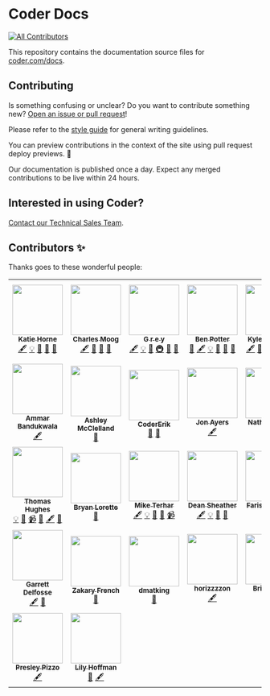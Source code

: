 <!-- markdownlint-disable MD041 -->

# Coder Docs

<!-- ALL-CONTRIBUTORS-BADGE:START - Do not remove or modify this section -->
[![All Contributors](https://img.shields.io/badge/all_contributors-30-orange.svg?style=flat-square)](#contributors-)
<!-- ALL-CONTRIBUTORS-BADGE:END -->

This repository contains the documentation source files for
[coder.com/docs](https://coder.com/docs).

## Contributing

Is something confusing or unclear? Do you want to contribute something new?
[Open an issue or pull request](https://github.com/cdr/docs/issues/new)!

Please refer to the [style guide](https://github.com/cdr/styleguide) for general
writing guidelines.

You can preview contributions in the context of the site using pull request
deploy previews. :rocket:

Our documentation is published once a day. Expect any merged contributions to be
live within 24 hours.

## Interested in using Coder?

[Contact our Technical Sales Team](https://coder.com/contact).

## Contributors ✨

Thanks goes to these wonderful people:

<!-- ALL-CONTRIBUTORS-LIST:START - Do not remove or modify this section -->
<!-- prettier-ignore-start -->
<!-- markdownlint-disable -->
<table>
  <tr>
    <td align="center"><a href="https://github.com/khorne3"><img src="https://avatars.githubusercontent.com/u/16521651?v=4?s=100" width="100px;" alt=""/><br /><sub><b>Katie Horne</b></sub></a><br /><a href="#content-khorne3" title="Content">🖋</a> <a href="#example-khorne3" title="Examples">💡</a> <a href="#ideas-khorne3" title="Ideas, Planning, & Feedback">🤔</a> <a href="#maintenance-khorne3" title="Maintenance">🚧</a> <a href="https://github.com/cdr/docs/pulls?q=is%3Apr+reviewed-by%3Akhorne3" title="Reviewed Pull Requests">👀</a></td>
    <td align="center"><a href="https://cmoog.io/"><img src="https://avatars.githubusercontent.com/u/7585078?v=4?s=100" width="100px;" alt=""/><br /><sub><b>Charles Moog</b></sub></a><br /><a href="#content-cmoog" title="Content">🖋</a> <a href="#ideas-cmoog" title="Ideas, Planning, & Feedback">🤔</a> <a href="#maintenance-cmoog" title="Maintenance">🚧</a> <a href="https://github.com/cdr/docs/pulls?q=is%3Apr+reviewed-by%3Acmoog" title="Reviewed Pull Requests">👀</a></td>
    <td align="center"><a href="https://vapurrmaid.ca/"><img src="https://avatars.githubusercontent.com/u/11184711?v=4?s=100" width="100px;" alt=""/><br /><sub><b>G r e y</b></sub></a><br /><a href="#content-vapurrmaid" title="Content">🖋</a> <a href="#example-vapurrmaid" title="Examples">💡</a> <a href="#ideas-vapurrmaid" title="Ideas, Planning, & Feedback">🤔</a> <a href="#infra-vapurrmaid" title="Infrastructure (Hosting, Build-Tools, etc)">🚇</a> <a href="#maintenance-vapurrmaid" title="Maintenance">🚧</a> <a href="https://github.com/cdr/docs/pulls?q=is%3Apr+reviewed-by%3Avapurrmaid" title="Reviewed Pull Requests">👀</a></td>
    <td align="center"><a href="https://bpmct.net/"><img src="https://avatars.githubusercontent.com/u/22407953?v=4?s=100" width="100px;" alt=""/><br /><sub><b>Ben Potter</b></sub></a><br /><a href="#blog-bpmct" title="Blogposts">📝</a> <a href="#content-bpmct" title="Content">🖋</a> <a href="#example-bpmct" title="Examples">💡</a> <a href="#ideas-bpmct" title="Ideas, Planning, & Feedback">🤔</a> <a href="#maintenance-bpmct" title="Maintenance">🚧</a> <a href="https://github.com/cdr/docs/pulls?q=is%3Apr+reviewed-by%3Abpmct" title="Reviewed Pull Requests">👀</a></td>
    <td align="center"><a href="https://carberry.com/"><img src="https://avatars.githubusercontent.com/u/7122116?v=4?s=100" width="100px;" alt=""/><br /><sub><b>Kyle Carberry</b></sub></a><br /><a href="#content-kylecarbs" title="Content">🖋</a> <a href="#design-kylecarbs" title="Design">🎨</a> <a href="#ideas-kylecarbs" title="Ideas, Planning, & Feedback">🤔</a> <a href="#infra-kylecarbs" title="Infrastructure (Hosting, Build-Tools, etc)">🚇</a> <a href="#maintenance-kylecarbs" title="Maintenance">🚧</a> <a href="https://github.com/cdr/docs/pulls?q=is%3Apr+reviewed-by%3Akylecarbs" title="Reviewed Pull Requests">👀</a></td>
    <td align="center"><a href="https://colin.vc/"><img src="https://avatars.githubusercontent.com/u/6332295?v=4?s=100" width="100px;" alt=""/><br /><sub><b>Colin Adler</b></sub></a><br /><a href="#content-coadler" title="Content">🖋</a></td>
    <td align="center"><a href="https://github.com/fioan89"><img src="https://avatars.githubusercontent.com/u/1479167?v=4?s=100" width="100px;" alt=""/><br /><sub><b>Faur Ioan-Aurel</b></sub></a><br /><a href="#content-fioan89" title="Content">🖋</a></td>
  </tr>
  <tr>
    <td align="center"><a href="https://ammar.io/"><img src="https://avatars.githubusercontent.com/u/7416144?v=4?s=100" width="100px;" alt=""/><br /><sub><b>Ammar Bandukwala</b></sub></a><br /><a href="#content-ammario" title="Content">🖋</a></td>
    <td align="center"><a href="https://github.com/ashumz"><img src="https://avatars.githubusercontent.com/u/100216?v=4?s=100" width="100px;" alt=""/><br /><sub><b>Ashley McClelland</b></sub></a><br /><a href="https://github.com/cdr/docs/commits?author=ashumz" title="Documentation">📖</a></td>
    <td align="center"><a href="https://github.com/CoderErik"><img src="https://avatars.githubusercontent.com/u/67160019?v=4?s=100" width="100px;" alt=""/><br /><sub><b>CoderErik</b></sub></a><br /><a href="#blog-CoderErik" title="Blogposts">📝</a> <a href="https://github.com/cdr/docs/issues?q=author%3ACoderErik" title="Bug reports">🐛</a></td>
    <td align="center"><a href="https://github.com/sreya"><img src="https://avatars.githubusercontent.com/u/4856196?v=4?s=100" width="100px;" alt=""/><br /><sub><b>Jon Ayers</b></sub></a><br /><a href="#content-sreya" title="Content">🖋</a></td>
    <td align="center"><a href="https://github.com/nathanpotter"><img src="https://avatars.githubusercontent.com/u/12649493?v=4?s=100" width="100px;" alt=""/><br /><sub><b>Nathan Potter</b></sub></a><br /><a href="#content-nathanpotter" title="Content">🖋</a></td>
    <td align="center"><a href="https://github.com/sestegra"><img src="https://avatars.githubusercontent.com/u/109060?v=4?s=100" width="100px;" alt=""/><br /><sub><b>Stéphane Este-Gracias</b></sub></a><br /><a href="https://github.com/cdr/docs/issues?q=author%3Asestegra" title="Bug reports">🐛</a></td>
    <td align="center"><a href="https://ericpaulsen.io"><img src="https://avatars.githubusercontent.com/u/9683576?v=4?s=100" width="100px;" alt=""/><br /><sub><b>Eric Paulsen</b></sub></a><br /><a href="https://github.com/cdr/docs/issues?q=author%3Aericpaulsen" title="Bug reports">🐛</a> <a href="#content-ericpaulsen" title="Content">🖋</a> <a href="#example-ericpaulsen" title="Examples">💡</a> <a href="#ideas-ericpaulsen" title="Ideas, Planning, & Feedback">🤔</a> <a href="#maintenance-ericpaulsen" title="Maintenance">🚧</a></td>
  </tr>
  <tr>
    <td align="center"><a href="https://iamhughes.com/"><img src="https://avatars.githubusercontent.com/u/2894107?v=4?s=100" width="100px;" alt=""/><br /><sub><b>Thomas Hughes</b></sub></a><br /><a href="#example-IAmHughes" title="Examples">💡</a> <a href="#maintenance-IAmHughes" title="Maintenance">🚧</a> <a href="#video-IAmHughes" title="Videos">📹</a> <a href="https://github.com/cdr/docs/issues?q=author%3AIAmHughes" title="Bug reports">🐛</a> <a href="#content-IAmHughes" title="Content">🖋</a> <a href="#ideas-IAmHughes" title="Ideas, Planning, & Feedback">🤔</a></td>
    <td align="center"><a href="https://www.linkedin.com/in/blorette/"><img src="https://avatars.githubusercontent.com/u/67381492?v=4?s=100" width="100px;" alt=""/><br /><sub><b>Bryan Lorette</b></sub></a><br /><a href="https://github.com/cdr/docs/issues?q=author%3Abalorette" title="Bug reports">🐛</a></td>
    <td align="center"><a href="https://brownfield.dev/"><img src="https://avatars.githubusercontent.com/u/938684?v=4?s=100" width="100px;" alt=""/><br /><sub><b>Mike Terhar</b></sub></a><br /><a href="#content-mterhar" title="Content">🖋</a> <a href="#example-mterhar" title="Examples">💡</a> <a href="#ideas-mterhar" title="Ideas, Planning, & Feedback">🤔</a> <a href="#maintenance-mterhar" title="Maintenance">🚧</a> <a href="#video-mterhar" title="Videos">📹</a></td>
    <td align="center"><a href="https://github.com/deansheather"><img src="https://avatars.githubusercontent.com/u/11241812?v=4?s=100" width="100px;" alt=""/><br /><sub><b>Dean Sheather</b></sub></a><br /><a href="#content-deansheather" title="Content">🖋</a> <a href="#example-deansheather" title="Examples">💡</a> <a href="#maintenance-deansheather" title="Maintenance">🚧</a> <a href="https://github.com/cdr/docs/pulls?q=is%3Apr+reviewed-by%3Adeansheather" title="Reviewed Pull Requests">👀</a></td>
    <td align="center"><a href="https://github.com/fuskovic"><img src="https://avatars.githubusercontent.com/u/34631293?v=4?s=100" width="100px;" alt=""/><br /><sub><b>Faris Huskovic</b></sub></a><br /><a href="#content-fuskovic" title="Content">🖋</a> <a href="#example-fuskovic" title="Examples">💡</a></td>
    <td align="center"><a href="https://github.com/jawnsy"><img src="https://avatars.githubusercontent.com/u/52710?v=4?s=100" width="100px;" alt=""/><br /><sub><b>Jonathan Yu</b></sub></a><br /><a href="#content-jawnsy" title="Content">🖋</a> <a href="#example-jawnsy" title="Examples">💡</a> <a href="#ideas-jawnsy" title="Ideas, Planning, & Feedback">🤔</a> <a href="#infra-jawnsy" title="Infrastructure (Hosting, Build-Tools, etc)">🚇</a> <a href="#maintenance-jawnsy" title="Maintenance">🚧</a> <a href="https://github.com/cdr/docs/pulls?q=is%3Apr+reviewed-by%3Ajawnsy" title="Reviewed Pull Requests">👀</a></td>
    <td align="center"><a href="https://github.com/sloanesturz"><img src="https://avatars.githubusercontent.com/u/3239962?v=4?s=100" width="100px;" alt=""/><br /><sub><b>Sloane Sturzenegger</b></sub></a><br /><a href="https://github.com/cdr/docs/issues?q=author%3Asloanesturz" title="Bug reports">🐛</a></td>
  </tr>
  <tr>
    <td align="center"><a href="https://github.com/f0ssel"><img src="https://avatars.githubusercontent.com/u/19379394?v=4?s=100" width="100px;" alt=""/><br /><sub><b>Garrett Delfosse</b></sub></a><br /><a href="#content-f0ssel" title="Content">🖋</a> <a href="#maintenance-f0ssel" title="Maintenance">🚧</a></td>
    <td align="center"><a href="http://about.me/radruler"><img src="https://avatars.githubusercontent.com/u/492821?v=4?s=100" width="100px;" alt=""/><br /><sub><b>Zakary French</b></sub></a><br /><a href="https://github.com/cdr/docs/issues?q=author%3ARadruler" title="Bug reports">🐛</a></td>
    <td align="center"><a href="https://github.com/dmatking"><img src="https://avatars.githubusercontent.com/u/42384667?v=4?s=100" width="100px;" alt=""/><br /><sub><b>dmatking</b></sub></a><br /><a href="https://github.com/cdr/docs/issues?q=author%3Admatking" title="Bug reports">🐛</a></td>
    <td align="center"><a href="https://github.com/horizzzzon"><img src="https://avatars.githubusercontent.com/u/89654740?v=4?s=100" width="100px;" alt=""/><br /><sub><b>horizzzzon</b></sub></a><br /><a href="#content-horizzzzon" title="Content">🖋</a></td>
    <td align="center"><a href="https://github.com/brianbegy"><img src="https://avatars.githubusercontent.com/u/17928652?v=4?s=100" width="100px;" alt=""/><br /><sub><b>Brian Begy</b></sub></a><br /><a href="#content-brianbegy" title="Content">🖋</a></td>
    <td align="center"><a href="https://cianjohnston.ie"><img src="https://avatars.githubusercontent.com/u/4949514?v=4?s=100" width="100px;" alt=""/><br /><sub><b>Cian Johnston</b></sub></a><br /><a href="#content-johnstcn" title="Content">🖋</a></td>
    <td align="center"><a href="https://github.com/xbaun"><img src="https://avatars.githubusercontent.com/u/107658?v=4?s=100" width="100px;" alt=""/><br /><sub><b>xbaun</b></sub></a><br /><a href="https://github.com/cdr/docs/issues?q=author%3Axbaun" title="Bug reports">🐛</a> <a href="#content-xbaun" title="Content">🖋</a></td>
  </tr>
  <tr>
    <td align="center"><a href="http://www.linkedin.com/in/presleypizzo/"><img src="https://avatars.githubusercontent.com/u/1290996?v=4?s=100" width="100px;" alt=""/><br /><sub><b>Presley Pizzo</b></sub></a><br /><a href="#content-presleyp" title="Content">🖋</a></td>
    <td align="center"><a href="https://github.com/lilshoff"><img src="https://avatars.githubusercontent.com/u/78573475?v=4?s=100" width="100px;" alt=""/><br /><sub><b>Lily Hoffman</b></sub></a><br /><a href="https://github.com/cdr/docs/issues?q=author%3Alilshoff" title="Bug reports">🐛</a> <a href="#content-lilshoff" title="Content">🖋</a></td>
  </tr>
</table>

<!-- markdownlint-restore -->
<!-- prettier-ignore-end -->

<!-- ALL-CONTRIBUTORS-LIST:END -->
